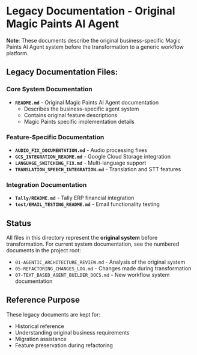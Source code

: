 # Legacy Documentation - Original Magic Paints AI Agent

**Note**: These documents describe the original business-specific Magic Paints AI Agent system before the transformation to a generic workflow platform.

## Legacy Documentation Files:

### Core System Documentation
- **`README.md`** - Original Magic Paints AI Agent documentation
  - Describes the business-specific agent system
  - Contains original feature descriptions
  - Magic Paints specific implementation details

### Feature-Specific Documentation
- **`AUDIO_FIX_DOCUMENTATION.md`** - Audio processing fixes
- **`GCS_INTEGRATION_README.md`** - Google Cloud Storage integration
- **`LANGUAGE_SWITCHING_FIX.md`** - Multi-language support
- **`TRANSLATION_SPEECH_INTEGRATION.md`** - Translation and STT features

### Integration Documentation
- **`Tally/README.md`** - Tally ERP financial integration
- **`test/EMAIL_TESTING_README.md`** - Email functionality testing

## Status
All files in this directory represent the **original system** before transformation. For current system documentation, see the numbered documents in the project root:

- `01-AGENTIC_ARCHITECTURE_REVIEW.md` - Analysis of the original system
- `05-REFACTORING_CHANGES_LOG.md` - Changes made during transformation
- `07-TEXT_BASED_AGENT_BUILDER_DOCS.md` - New workflow system documentation

## Reference Purpose
These legacy documents are kept for:
- Historical reference
- Understanding original business requirements
- Migration assistance
- Feature preservation during refactoring